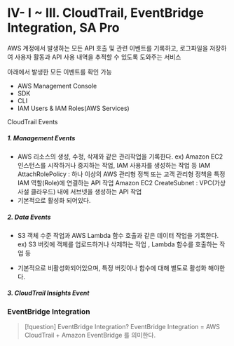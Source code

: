# IV- I ~ III. CloudTrail, EventBridge Integration, SA Pro

AWS 계정에서 발생하는 모든 API 호출 및 관련 이벤트를 기록하고, 로그파일을 저장하여 사용자 활동과 API 사용 내역을 추적할 수 있도록 도와주는 서비스

아래에서 발생한 모든 이벤트를 확인 가능  
* AWS Management Console
* SDK
* CLI
* IAM Users & IAM Roles(AWS Services)


CloudTrail Events
##### 1. Management Events
* AWS 리소스의 생성, 수정, 삭제와 같은 관리작업을 기록한다.
	ex) Amazon EC2 인스턴스를 시작하거나 중지하는 작업, IAM 사용자를 생성하는 작업 등
     IAM AttachRolePolicy : 하나 이상의 AWS 관리형 정책 또는 고객 관리형 정책을 특정 IAM 역할(Role)에 연결하는 API 작업
     Amazon EC2 CreateSubnet : VPC(가상 사설 클라우드) 내에 서브넷을 생성하는 API 작업
* 기본적으로 활성화 되어있다. 
##### 2. Data Events
* S3 객체 수준 작업과 AWS Lambda 함수 호출과 같은 데이터 작업을 기록한다.
	ex) S3 버킷에 객체를 업로드하거나 삭제하는 작업 , Lambda 함수를 호출하는 작업 등

* 기본적으로 비활성화되어있으며, 특정 버킷이나 함수에 대해 별도로 활성화 해야한다. 
##### 3. CloudTrail Insights Event
### EventBridge Integration

>[!question] EventBridge Integration?
EventBridge Integration = AWS CloudTrail + Amazon EventBridge 를 의미한다.





